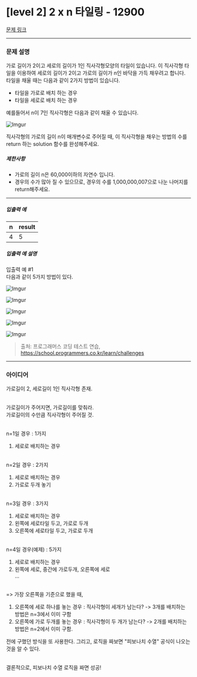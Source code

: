 # [level 2] 2 x n 타일링 - 12900 

[문제 링크](https://school.programmers.co.kr/learn/courses/30/lessons/12900?language=java) 

---

### 문제 설명

<p>가로 길이가 2이고 세로의 길이가 1인 직사각형모양의 타일이 있습니다. 이 직사각형 타일을 이용하여 세로의 길이가 2이고 가로의 길이가 n인 바닥을 가득 채우려고 합니다. 타일을 채울 때는 다음과 같이 2가지 방법이 있습니다.</p>

<ul>
<li>타일을 가로로 배치 하는 경우</li>
<li>타일을 세로로 배치 하는 경우</li>
</ul>

<p>예를들어서 n이 7인 직사각형은 다음과 같이 채울 수 있습니다.</p>

<p><img src="https://i.imgur.com/29ANX0f.png" title="" alt="Imgur"></p>

<p>직사각형의 가로의 길이 n이 매개변수로 주어질 때, 이 직사각형을 채우는 방법의 수를 return 하는 solution 함수를 완성해주세요.</p>

<h5>제한사항</h5>

<ul>
<li>가로의 길이 n은 60,000이하의 자연수 입니다.</li>
<li>경우의 수가 많아 질 수 있으므로, 경우의 수를 1,000,000,007으로 나눈 나머지를 return해주세요.</li>
</ul>

<hr>

<h5>입출력 예</h5>
<table class="table">
        <thead><tr>
<th>n</th>
<th>result</th>
</tr>
</thead>
        <tbody><tr>
<td>4</td>
<td>5</td>
</tr>
</tbody>
      </table>
<h5>입출력 예 설명</h5>

<p>입출력 예 #1<br>
다음과 같이 5가지 방법이 있다.</p>

<p><img src="https://i.imgur.com/keiKrD3.png" title="" alt="Imgur"></p>

<p><img src="https://i.imgur.com/O9GdTE0.png" title="" alt="Imgur"></p>

<p><img src="https://i.imgur.com/IZBmc6M.png" title="" alt="Imgur"></p>

<p><img src="https://i.imgur.com/29LWVzK.png" title="" alt="Imgur"></p>

<p><img src="https://i.imgur.com/z64JbNf.png" title="" alt="Imgur"></p>


> 출처: 프로그래머스 코딩 테스트 연습, https://school.programmers.co.kr/learn/challenges

---

### 아이디어
가로길이 2, 세로길이 1인 직사각형 존재.<br><br>

가로길이가 주어지면, 가로길이를 맞춰라.<br>
가로길이의 수만큼 직사각형이 주어질 것.<br><br>

n=1일 경우 : 1가지<br>
1. 세로로 배치하는 경우<br><br>

n=2일 경우 : 2가지<br>
1. 세로로 배치하는 경우<br>
2. 가로로 두개 놓기<br><br>

n=3일 경우 : 3가지<br>
1. 세로로 배치하는 경우<br>
2. 왼쪽에 세로타일 두고, 가로로 두개<br>
3. 오른쪽에 세로타일 두고, 가로로 두개<br><br>

n=4일 경우(예제) : 5가지<br>
1. 세로로 배치하는 경우<br>
2. 왼쪽에 세로, 중간에 가로두개, 오른쪽에 세로<br>
...<br><br>

=> 가장 오른쪽을 기준으로 했을 때, <br>
1. 오른쪽에 세로 하나를 놓는 경우 : 직사각형이 세개가 남는다? -> 3개를 배치하는 방법은 n=3에서 이미 구함
2. 오른쪽에 가로 두개를 놓는 경우 : 직사각형이 두 개가 남는다? -> 2개를 배치하는 방법은 n=2에서 이미 구함.

전에 구했던 방식을 또 사용한다. 그리고, 로직을 짜보면 "피보나치 수열" 공식이 나오는 것을 알 수 있다. <br><br>

결론적으로, 피보나치 수열 로직을 짜면 성공!
